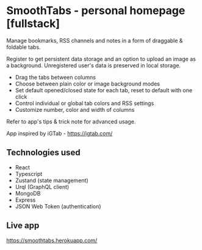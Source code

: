 # SmoothTabs - personal homepage [fullstack]

Manage bookmarks, RSS channels and notes in a form of draggable & foldable tabs.

Register to get persistent data storage and an option to upload an image as a background. Unregistered user's data is preserved in local storage.

- Drag the tabs between columns
- Choose between plain color or image background modes
- Set default opened/closed state for each tab, reset to default with one click
- Control individual or global tab colors and RSS settings
- Customize number, color and width of columns

Refer to app's tips & trick note for advanced usage.

App inspired by iGTab - https://igtab.com/

## Technologies used

- React
- Typescript
- Zustand (state management)
- Urql (GraphQL client)
- MongoDB 
- Express
- JSON Web Token (authentication)

## Live app

https://smoothtabs.herokuapp.com/


